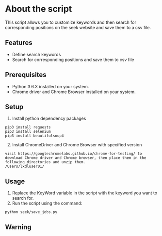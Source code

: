 # About the script

This script allows you to customize keywords and then search for corresponding positions on the seek website and save them to a csv file.

## Features

- Define search keywords
- Search for corresponding positions and save them to csv file

## Prerequisites

- Python 3.6.X installed on your system.
- Chrome driver and Chrome Browser installed on your system.

## Setup

1. Install python dependency packages

```
pip3 install requests
pip3 install selenium
pip3 install beautifulsoup4
```

2. Install ChromeDriver and Chrome Browser with specified version

```
visit https://googlechromelabs.github.io/chrome-for-testing/ to download Chrome driver and Chrome browser, then place them in the following directories and unzip them.
/Users/lxdluser01/
```

## Usage

1. Replace the KeyWord variable in the script with the keyword you want to search for.
2. Run the script using the command:

```
python seek/save_jobs.py
```

## Warning
